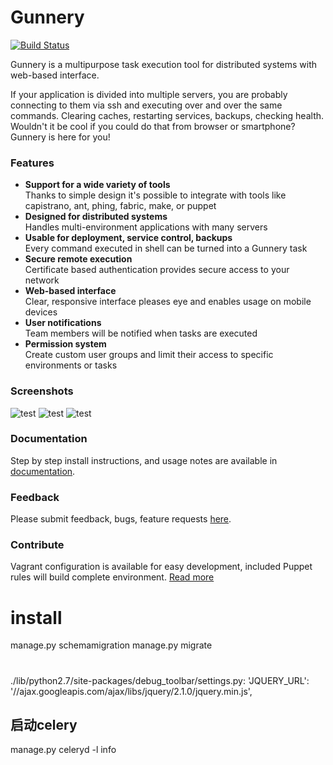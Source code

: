 # Gunnery

[![Build Status](https://travis-ci.org/gunnery/gunnery.png?branch=master)](https://travis-ci.org/gunnery/gunnery)

Gunnery is a multipurpose task execution tool for distributed systems with web-based interface.

If your application is divided into multiple servers, you are probably connecting to them via ssh and executing over and over the same commands. Clearing caches, restarting services, backups, checking health. Wouldn't it be cool if you could do that from browser or smartphone? Gunnery is here for you!

### Features

* **Support for a wide variety of tools** <br>
  Thanks to simple design it's possible to integrate with tools like capistrano, ant, phing, fabric, make, or puppet
* **Designed for distributed systems** <br>
  Handles multi-environment applications with many servers
* **Usable for deployment, service control, backups** <br>
  Every command executed in shell can be turned into a Gunnery task
* **Secure remote execution** <br>
  Certificate based authentication provides secure access to your network
* **Web-based interface** <br>
  Clear, responsive interface pleases eye and enables usage on mobile devices
* **User notifications** <br>
  Team members will be notified when tasks are executed
* **Permission system** <br>
  Create custom user groups and limit their access to specific environments or tasks

### Screenshots

![test](https://raw.github.com/Eyjafjallajokull/gunnery/gh-pages/img/1.png)
![test](https://raw.github.com/Eyjafjallajokull/gunnery/gh-pages/img/2.png)
![test](https://raw.github.com/Eyjafjallajokull/gunnery/gh-pages/img/fig.gif)

### Documentation

Step by step install instructions, and usage notes are available in [documentation](http://gunnery.readthedocs.org/en/latest/).

### Feedback

Please submit feedback, bugs, feature requests [here](https://github.com/Eyjafjallajokull/gunnery/issues).

### Contribute

Vagrant configuration is available for easy development, included Puppet rules will build complete environment. [Read more](http://gunnery.readthedocs.org/en/latest/develop.html)


# install

manage.py  schemamigration
manage.py  migrate


# 
./lib/python2.7/site-packages/debug_toolbar/settings.py:    'JQUERY_URL': '//ajax.googleapis.com/ajax/libs/jquery/2.1.0/jquery.min.js',



##  启动celery
manage.py celeryd -l info

